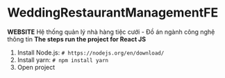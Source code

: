 # WeddingRestaurantManagementFE
__WEBSITE__ Hệ thống quản lý nhà hàng tiệc cưới - Đồ án ngành công nghệ thông tin
**The steps run the project for React JS**
1. Install Node.js: `# https://nodejs.org/en/download/`
2. Install yarn: `# npm install yarn`
3. Open project
